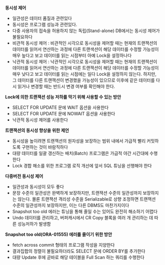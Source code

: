 **동시성 제어**

- 일관성은 데이터 품질과 관련있다
- 동시성은 프로그램 성능과 관련있다.
- 다중 사용자의 접속을 허용하지 않는 독립(Stand-alone) DB에서는 동시성 제어가 불필요하다
- 비관적 동시성 제어 : 비관적인 시각으로 동시성을 제어할 때는 현재의 트랜잭션의 데이터를 읽어서 연산하는 과정에 다른 트랜색션이 해당 데이터를 수정할 가능성이 매우 높다고 보고 데이터를 읽는 시점부터 아예 Lock을 설정하나다
- 낙관적 동시성 제어 : 낙관적인 시각으로 동시성을 제어할 때는 현재의 트랜잭션이 데이터를 읽어서 연산하는 과정에 다른 트랜잭션이 해당 데이터를 수정할 가능성이 매우 낮다고 보고 데이터를 읽는 시점에는 일다 Lock을 설정하지 않는다. 하지만, 그 데이터를 다른 트랜잭션이 변경했을 가능성이 있으므로 이후에 같은 데이터를 다시 읽거나 변경할 때는 반드시 변경 여부를 확인해야 한다.

**Lock에 의한 트랜잭션 성능 저하를 막기 위해 사용할 수 있는 방안**

- SELECT FOR UPDATE 문에 WAIT 옵션을 사용한다
- SELECT FOR UPDATE 문에 NOWAIT 옵션을 사용한다
- 낙관적 동시성 제어를 사용한다

**트랜잭션의 동시성 향상을 위한 제언**

- 동시성을 높이려면 트랜잭션의 원자성을 보장하는 범위 내에서 가급적 빨리 커밋하도록 구현하는 것이 바람직하다
- 대량 데이터를 일괄 갱신하는 배치(Batch) 프로그램은 가급적 야간 시간대에 수행한다
- Lock 경합 해소를 위한 프로그램 로직 개선에 앞서 SQL 튜닝을 선행해야 한다

**다중버전 동시성 제어**

- 일관성과 동시성이 모두 좋다
- 문장 수준의 일관성은 완벽하게 보장하지만, 트랜잭션 수준의 일관성까지 보장하지는 않는다. 몰론 트랜잭션 격리성 수준을 Serializable로 상향 조정하면 트랜잭션 수준의 일관성까지 보장하지만, 이는 다른 DBMS도 마찬가지이다
- Snapshot too old 에러는 튜닝을 통해 줄일 수는 있어도 완전히 해소하기 어렵다
- Undo 데이터를 관리하고, 버퍼캐시에서 CR Copy 블록을 여러 개 관리하는 데 따른 성능저하가 발생함

**Snapshot too old(ORA-01555) 에러를 줄이기 위한 방안**

- fetch across commit 형태의 프로그램 작성을 지양한다
- 결과집합의 정렬이 불필요하더라도 SELECT 문에 ORDER BY를 추가한다
- 대량 Update 후에 곧바로 해당 테이블을 Full Scan 하는 쿼리를 수행한다